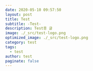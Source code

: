 ```yaml
---
date: 2020-05-10 09:57:50
layout: post
title: Test
subtitle: -Test-
description: Test용 글
image: ./_src/test-logo.png
optimized_image: ./_src/test-logo.png
category: test
tags:
  - test 
author: test
paginate: false
---
```

